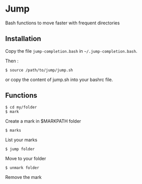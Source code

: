 Jump
====

Bash functions to move faster with frequent directories


Installation
------------

Copy the file `jump-completion.bash` in `~/.jump-completion.bash`.

Then :

```
$ source /path/to/jump/jump.sh
```
or copy the content of jump.sh into your bashrc file.

Functions
---------

```
$ cd my/folder
$ mark
```
Create a mark in $MARKPATH folder


```
$ marks
```
List your marks

```
$ jump folder
```
Move to your folder

```
$ unmark folder
```
Remove the mark
